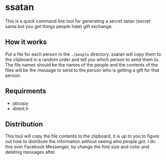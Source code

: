 ssatan
======

This is a quick command line tool for generating a secret satan (secret santa but you get things people hate) gift exchange.

## How it works
Put a file for each person in the `./people` directory. ssatan will copy them to the clipboard in a random order and tell you which person to send them to. The file names should be the names of the people and the contents of the files will be the message to send to the person who is getting a gift for that person.


## Requirments

* pbcopy
* dirent.h

## Distribution
This tool will copy the file contents to the clipboard, it is up to you to figure out how to distribute the information without seeing who people got. I do this over Facebook Messenger, by change the font size and color and deleting messages after. 